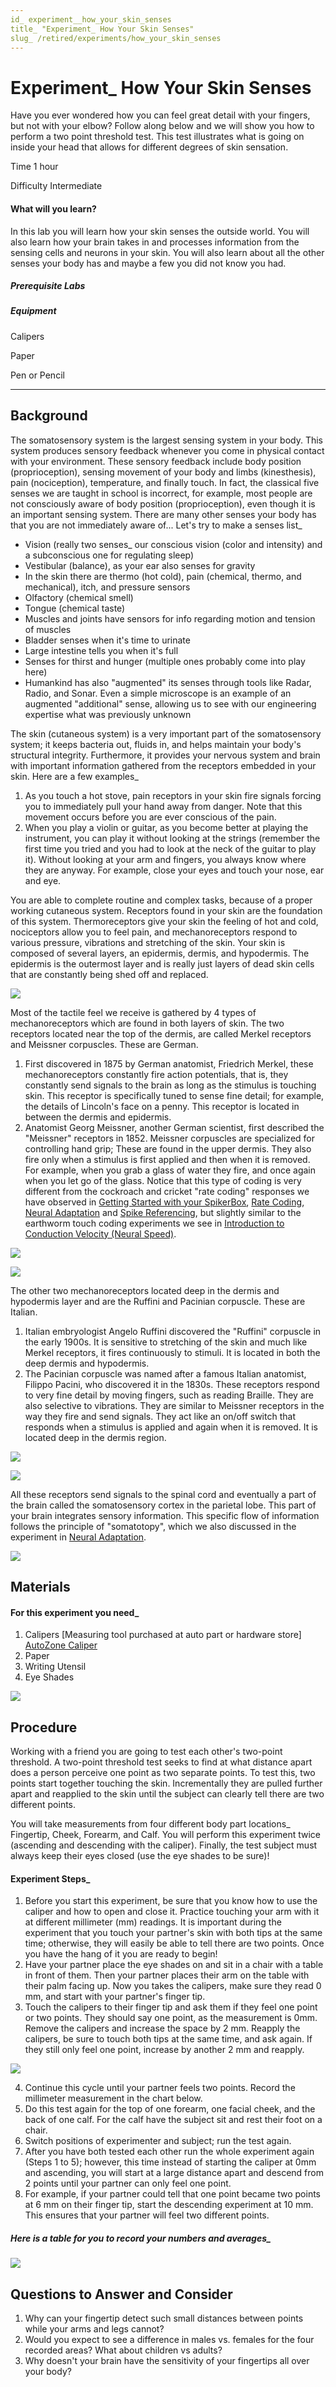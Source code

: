 ```yaml
---
id_ experiment__how_your_skin_senses
title_ "Experiment_ How Your Skin Senses"
slug_ /retired/experiments/how_your_skin_senses
---
```


# Experiment_ How Your Skin Senses

Have you ever wondered how you can feel great detail with your fingers, but
not with your elbow? Follow along below and we will show you how to perform a
two point threshold test. This test illustrates what is going on inside your
head that allows for different degrees of skin sensation.

Time  1 hour

Difficulty  Intermediate

#### What will you learn?

In this lab you will learn how your skin senses the outside world. You will
also learn how your brain takes in and processes information from the sensing
cells and neurons in your skin. You will also learn about all the other senses
your body has and maybe a few you did not know you had.

##### Prerequisite Labs

##### Equipment

Calipers

Paper

Pen or Pencil

* * *

## Background

The somatosensory system is the largest sensing system in your body. This
system produces sensory feedback whenever you come in physical contact with
your environment. These sensory feedback include body position
(proprioception), sensing movement of your body and limbs (kinesthesis), pain
(nociception), temperature, and finally touch. In fact, the classical five
senses we are taught in school is incorrect, for example, most people are not
consciously aware of body position (proprioception), even though it is an
important sensing system. There are many other senses your body has that you
are not immediately aware of... Let's try to make a senses list_

* Vision (really two senses_ our conscious vision (color and intensity) and a subconscious one for regulating sleep) 
* Vestibular (balance), as your ear also senses for gravity 
* In the skin there are thermo (hot cold), pain (chemical, thermo, and mechanical), itch, and pressure sensors 
* Olfactory (chemical smell) 
* Tongue (chemical taste) 
* Muscles and joints have sensors for info regarding motion and tension of muscles 
* Bladder senses when it's time to urinate 
* Large intestine tells you when it's full 
* Senses for thirst and hunger (multiple ones probably come into play here) 
* Humankind has also "augmented" its senses through tools like Radar, Radio, and Sonar. Even a simple microscope is an example of an augmented "additional" sense, allowing us to see with our engineering expertise what was previously unknown 

The skin (cutaneous system) is a very important part of the somatosensory
system; it keeps bacteria out, fluids in, and helps maintain your body's
structural integrity. Furthermore, it provides your nervous system and brain
with important information gathered from the receptors embedded in your skin.
Here are a few examples_

  1. As you touch a hot stove, pain receptors in your skin fire signals forcing you to immediately pull your hand away from danger. Note that this movement occurs before you are ever conscious of the pain. 
  2. When you play a violin or guitar, as you become better at playing the instrument, you can play it without looking at the strings (remember the first time you tried and you had to look at the neck of the guitar to play it). Without looking at your arm and fingers, you always know where they are anyway. For example, close your eyes and touch your nose, ear and eye.

You are able to complete routine and complex tasks, because of a proper
working cutaneous system. Receptors found in your skin are the foundation of
this system. Thermoreceptors give your skin the feeling of hot and cold,
nociceptors allow you to feel pain, and mechanoreceptors respond to various
pressure, vibrations and stretching of the skin. Your skin is composed of
several layers, an epidermis, dermis, and hypodermis. The epidermis is the
outermost layer and is really just layers of dead skin cells that are
constantly being shed off and replaced.

[ ![](./img/BYB_Exp2_Pic6.png)](img/BYB_Exp2_Pic6.png)

Most of the tactile feel we receive is gathered by 4 types of mechanoreceptors
which are found in both layers of skin. The two receptors located near the top
of the dermis, are called Merkel receptors and Meissner corpuscles. These are
German.

  1. First discovered in 1875 by German anatomist, Friedrich Merkel, these mechanoreceptors constantly fire action potentials, that is, they constantly send signals to the brain as long as the stimulus is touching skin. This receptor is specifically tuned to sense fine detail; for example, the details of Lincoln's face on a penny. This receptor is located in between the dermis and epidermis. 
  2. Anatomist Georg Meissner, another German scientist, first described the "Meissner" receptors in 1852. Meissner corpuscles are specialized for controlling hand grip; These are found in the upper dermis. They also fire only when a stimulus is first applied and then when it is removed. For example, when you grab a glass of water they fire, and once again when you let go of the glass. Notice that this type of coding is very different from the cockroach and cricket "rate coding" responses we have observed in [Getting Started with your SpikerBox](spikerbox), [Rate Coding](ratecoding), [Neural Adaptation](somatotopy) and [Spike Referencing](referencing), but slightly similar to the earthworm touch coding experiments we see in [Introduction to Conduction Velocity (Neural Speed)](speed).

[ ![](./img/BYB_Exp2_Pic3.png)](img/BYB_Exp2_Pic3.png)

[ ![](./img/BYB_Exp2_Pic2.png)](img/BYB_Exp2_Pic2.png)

The other two mechanoreceptors located deep in the dermis and hypodermis layer
and are the Ruffini and Pacinian corpuscle. These are Italian.

  1. Italian embryologist Angelo Ruffini discovered the "Ruffini" corpuscle in the early 1900s. It is sensitive to stretching of the skin and much like Merkel receptors, it fires continuously to stimuli. It is located in both the deep dermis and hypodermis. 
  2. The Pacinian corpuscle was named after a famous Italian anatomist, Filippo Pacini, who discovered it in the 1830s. These receptors respond to very fine detail by moving fingers, such as reading Braille. They are also selective to vibrations. They are similar to Meissner receptors in the way they fire and send signals. They act like an on/off switch that responds when a stimulus is applied and again when it is removed. It is located deep in the dermis region.

[ ![](./img/BYB_Exp2_Pic5.png)](img/BYB_Exp2_Pic5.png)

[ ![](./img/BYB_Exp2_Pic4.png)](img/BYB_Exp2_Pic4.png)

All these receptors send signals to the spinal cord and eventually a part of
the brain called the somatosensory cortex in the parietal lobe. This part of
your brain integrates sensory information. This specific flow of information
follows the principle of "somatotopy", which we also discussed in the
experiment in [Neural Adaptation](somatotopy).

[ ![](./img/spinalCordSkin.jpeg)](img/spinalCordSkin.jpeg)

## Materials

#### For this experiment you need_

  1. Calipers [Measuring tool purchased at auto part or hardware store] [AutoZone Caliper](http_//www.autozone.com/autozone/accessories/Tools-Garage-and-Equipment/Vernier-Caliper/OEM/_/N-26elZ1z141ur)
  2. Paper 
  3. Writing Utensil 
  4. Eye Shades 

[ ![](./img/BYB_Exp2_Pic1.png)](img/BYB_Exp2_Pic1.png)

## Procedure

Working with a friend you are going to test each other's two-point threshold.
A two-point threshold test seeks to find at what distance apart does a person
perceive one point as two separate points. To test this, two points start
together touching the skin. Incrementally they are pulled further apart and
reapplied to the skin until the subject can clearly tell there are two
different points.

You will take measurements from four different body part locations_ Fingertip,
Cheek, Forearm, and Calf. You will perform this experiment twice (ascending
and descending with the caliper). Finally, the test subject must always keep
their eyes closed (use the eye shades to be sure)!

#### Experiment Steps_

  1. Before you start this experiment, be sure that you know how to use the caliper and how to open and close it. Practice touching your arm with it at different millimeter (mm) readings. It is important during the experiment that you touch your partner's skin with both tips at the same time; otherwise, they will easily be able to tell there are two points. Once you have the hang of it you are ready to begin! 
  2. Have your partner place the eye shades on and sit in a chair with a table in front of them. Then your partner places their arm on the table with their palm facing up. Now you takes the calipers, make sure they read 0 mm, and start with your partner's finger tip. 
  3. Touch the calipers to their finger tip and ask them if they feel one point or two points. They should say one point, as the measurement is 0mm. Remove the calipers and increase the space by 2 mm. Reapply the calipers, be sure to touch both tips at the same time, and ask again. If they still only feel one point, increase by another 2 mm and reapply. 

[ ![](./img/BYB_Exp2_Pic9a.png)](img/BYB_Exp2_Pic9a.png)

  4. Continue this cycle until your partner feels two points. Record the millimeter measurement in the chart below. 
  5. Do this test again for the top of one forearm, one facial cheek, and the back of one calf. For the calf have the subject sit and rest their foot on a chair. 
  6. Switch positions of experimenter and subject; run the test again. 
  7. After you have both tested each other run the whole experiment again (Steps 1 to 5); however, this time instead of starting the caliper at 0mm and ascending, you will start at a large distance apart and descend from 2 points until your partner can only feel one point. 
  8. For example, if your partner could tell that one point became two points at 6 mm on their finger tip, start the descending experiment at 10 mm. This ensures that your partner will feel two different points. 

##### Here is a table for you to record your numbers and averages_

[ ![](./img/BYB_Exp2_Pic7.png)](img/BYB_Exp2_Pic7.png)

## Questions to Answer and Consider

  1. Why can your fingertip detect such small distances between points while your arms and legs cannot? 
  2. Would you expect to see a difference in males vs. females for the four recorded areas? What about children vs adults? 
  3. Why doesn't your brain have the sensitivity of your fingertips all over your body?